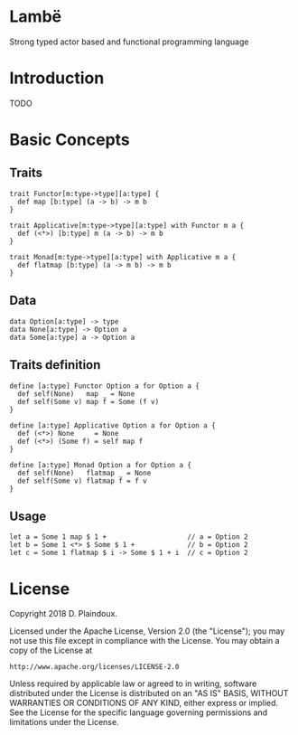 # Lambë 

Strong typed actor based and functional programming language

# Introduction

TODO

# Basic Concepts

## Traits

``` 
trait Functor[m:type->type][a:type] {
  def map [b:type] (a -> b) -> m b
}

trait Applicative[m:type->type][a:type] with Functor m a {
  def (<*>) [b:type] m (a -> b) -> m b
}

trait Monad[m:type->type][a:type] with Applicative m a {
  def flatmap [b:type] (a -> m b) -> m b
}
```

## Data

```
data Option[a:type] -> type
data None[a:type] -> Option a
data Some[a:type] a -> Option a
```

## Traits definition

```
define [a:type] Functor Option a for Option a {
  def self(None)   map _ = None
  def self(Some v) map f = Some (f v)
}

define [a:type] Applicative Option a for Option a {
  def (<*>) None     = None
  def (<*>) (Some f) = self map f
}

define [a:type] Monad Option a for Option a {
  def self(None)   flatmap _ = None
  def self(Some v) flatmap f = f v
}
```

## Usage

```
let a = Some 1 map $ 1 +                    // a = Option 2
let b = Some 1 <*> $ Some $ 1 +             // b = Option 2
let c = Some 1 flatmap $ i -> Some $ 1 + i  // c = Option 2
```

# License

Copyright 2018 D. Plaindoux.

Licensed under the Apache License, Version 2.0 (the "License");
you may not use this file except in compliance with the License.
You may obtain a copy of the License at

    http://www.apache.org/licenses/LICENSE-2.0

Unless required by applicable law or agreed to in writing, software
distributed under the License is distributed on an "AS IS" BASIS,
WITHOUT WARRANTIES OR CONDITIONS OF ANY KIND, either express or implied.
See the License for the specific language governing permissions and
limitations under the License.
